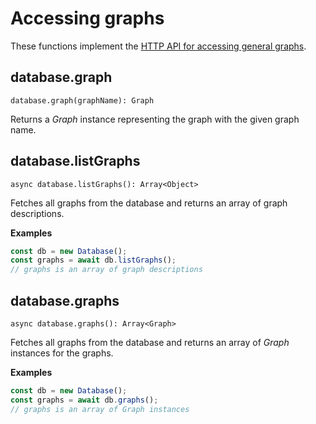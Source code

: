 # Accessing graphs

These functions implement the
[HTTP API for accessing general graphs](https://docs.arangodb.com/latest/HTTP/Gharial/index.html).

## database.graph

`database.graph(graphName): Graph`

Returns a _Graph_ instance representing the graph with the given graph name.

## database.listGraphs

`async database.listGraphs(): Array<Object>`

Fetches all graphs from the database and returns an array of graph descriptions.

**Examples**

```js
const db = new Database();
const graphs = await db.listGraphs();
// graphs is an array of graph descriptions
```

## database.graphs

`async database.graphs(): Array<Graph>`

Fetches all graphs from the database and returns an array of _Graph_ instances
for the graphs.

**Examples**

```js
const db = new Database();
const graphs = await db.graphs();
// graphs is an array of Graph instances
```
